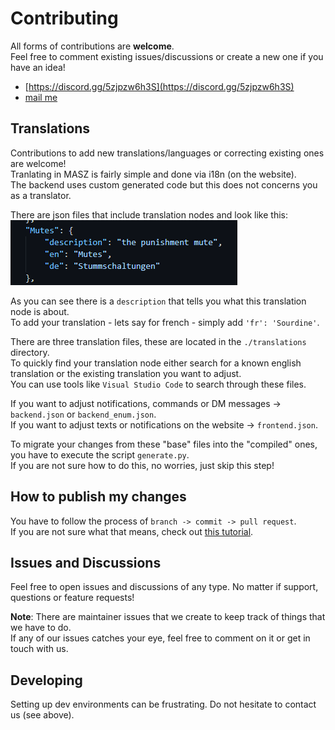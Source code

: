 # Contributing

All forms of contributions are **welcome**.\
Feel free to comment existing issues/discussions or create a new one if you have an idea!

- [https://discord.gg/5zjpzw6h3S](https://discord.gg/5zjpzw6h3S)
- [mail me](mailto:me@zaanposni.com)

## Translations

Contributions to add new translations/languages or correcting existing ones are welcome!\
Tranlating in MASZ is fairly simple and done via i18n (on the website).\
The backend uses custom generated code but this does not concerns you as a translator.

There are json files that include translation nodes and look like this:\
![example](/docs/translation_example.png)

As you can see there is a `description` that tells you what this translation node is about.\
To add your translation - lets say for french - simply add `'fr': 'Sourdine'`.

There are three translation files, these are located in the `./translations` directory.\
To quickly find your translation node either search for a known english translation or the existing translation you want to adjust.\
You can use tools like `Visual Studio Code` to search through these files.

If you want to adjust notifications, commands or DM messages -> `backend.json` or `backend_enum.json`.\
If you want to adjust texts or notifications on the website -> `frontend.json`.

To migrate your changes from these "base" files into the "compiled" ones, you have to execute the script `generate.py`.\
If you are not sure how to do this, no worries, just skip this step!

## How to publish my changes

You have to follow the process of `branch -> commit -> pull request`.\
If you are not sure what that means, check out [this tutorial](https://github.com/firstcontributions/first-contributions).

## Issues and Discussions

Feel free to open issues and discussions of any type. No matter if support, questions or feature requests!

**Note**: There are maintainer issues that we create to keep track of things that we have to do.\
If any of our issues catches your eye, feel free to comment on it or get in touch with us.

## Developing

Setting up dev environments can be frustrating. Do not hesitate to contact us (see above).
